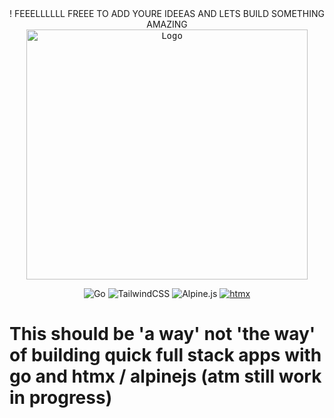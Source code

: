 <div align="center" >
! FEEELLLLLL FREEE TO ADD YOURE IDEEAS AND LETS BUILD SOMETHING AMAZING 
<kbd>
<img src="https://cdn.dribbble.com/userupload/2624050/file/original-59266f4dea1c2aa43f2064cc0f3b165a.png?compress=1&resize=800x600&vertical=center"  alt="Logo" height="400" width="450"/>
</kbd>

![Go](https://img.shields.io/badge/go-%2300ADD8.svg?style=for-the-badge&logo=go&logoColor=white)
![TailwindCSS](https://img.shields.io/badge/tailwindcss-%2338B2AC.svg?style=for-the-badge&logo=tailwind-css&logoColor=white)
![Alpine.js](https://img.shields.io/badge/alpinejs-white.svg?style=for-the-badge&logo=alpinedotjs&logoColor=%238BC0D0)
[![htmx](https://img.shields.io/badge/htmx-%23807C8C?style=for-the-badge&logo=htmx)](https://htmx.org/)

</div>

# This should be 'a way' not 'the way' of building quick full stack apps with go and htmx / alpinejs (atm still work in progress)


